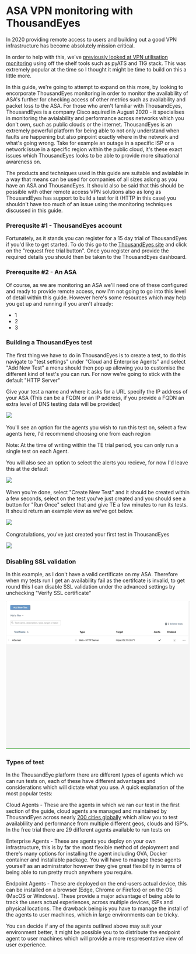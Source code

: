 # ASA VPN monitoring with ThousandEyes

In 2020 providing remote access to users and building out a good VPN infrastructure has become absolutely mission critical.

In order to help with this, we've [previously looked at VPN utilisation monitoring](https://github.com/sttrayno/ASA-Telemetry-Guide) using off the shelf tools such as pyATS and TIG stack. This was extremely popular at the time so I thought it might be time to build on this a little more.

In this guide, we're going to attempt to expand on this more, by looking to encorporate ThousandEyes monitoring in order to monitor the availability of ASA's further for checking access of other metrics such as availability and packet loss to the ASA. For those who aren't familiar with ThousandEyes, ThousandEyes is a company Cisco aquired in August 2020 - it specialises in monitoring the avialability and performance across networks which you don't own, such as public clouds or the internet. ThousandEyes is an extremely powerful platform for being able to not only understand when faults are happening but also pinpoint exactly where in the network and what's going wrong. Take for example an outage in a specific ISP or a network issue in a specific region within the public cloud, it's these exact issues which ThousandEyes looks to be able to provide more situational awareness on.

The products and techniques used in this guide are suitable and avialable in a way that means can be used for companies of all sizes aslong as you have an ASA and ThousandEyes. It should also be said that this should be possible with other remote access VPN solutions also as long as ThousandEyes has support to build a test for it (HTTP in this case) you shouldn't have too much of an issue using the monitoring techniques discussed in this guide.

### Prerequsite #1 - ThousandEyes account

Fortunately, as it stands you can register for a 15 day trial of ThousandEyes if you'd like to get started. To do this go to the [ThousandEyes site](https://www.thousandeyes.com) and click on the "request free trial button". Once you register and provide the required details you should then be taken to the ThousandEyes dashboard.

### Prerequsite #2 - An ASA

Of course, as we are monitoring an ASA we'll need one of these configured and ready to provide remote access, now I'm not going to go into this level of detail within this guide. However here's some resources which may help you get up and running if you aren't already:

* 1 
* 2 
* 3

### Building a ThousandEyes test

The first thing we have to do in ThousandEyes is to create a test, to do this navigate to "test settings" under "Cloud and Enterprise Agents" and select "Add New Test" a menu should then pop up allowing you to customise the different kind of test's you can run. For now we're going to stick with the default "HTTP Server"

Give your test a name and where it asks for a URL specify the IP address of your ASA (This can be a FQDN or an IP address, if you provide a FQDN an extra level of DNS testing data will be provided)

![](./images/create-test.gif)

You'll see an option for the agents you wish to run this test on, select a few agents here, I'd recommend choosing one from each region

Note: At the time of writing within the TE trial period, you can only run a single test on each Agent.

You will also see an option to select the alerts you recieve, for now I'd leave this at the default

![](./images/select-agents.gif)

When you're done, select "Create New Test" and it should be created within a few seconds, select on the test you've just created and you should see a button for "Run Once" select that and give TE a few minutes to run its tests. It should return an example view as we've got below.

![](./images/run-test.gif)

Congratulations, you've just created your first test in ThousandEyes

![](./images/run-test-cont.gif)

### Disabling SSL validation 

In this example, as I don't have a valid certificate on my ASA. Therefore when my tests run I get an availability fail as the certifcate is invalid, to get round this I can disable SSL validation under the advanced settings by unchecking "Verify SSL certificate"

![](./images/disable-ssl.gif)

### Types of test

In the ThousandEye platform there are different types of agents which we can run tests on, each of these have different advantages and considerations which will dictate what you use. A quick explanation of the most popular tests:

Cloud Agents - These are the agents in which we ran our test in the first section of the guide, cloud agents are managed and maintained by ThousandEyes across nearly [200 cities globally](https://www.thousandeyes.com/product/cloud-agents) which allow you to test availablility and performance from multiple different geos, clouds and ISP's. In the free trial there are 29 different agents available to run tests on

Enterprise Agents - These are agents you deploy on your own infrastructure, this is by far the most flexible method of deployment and there's many options for installing the agent including OVA, Docker container and installable package. You will have to manage these agents yourself as an adminstrator however they give great flexibility in terms of being able to run pretty much anywhere you require.

Endpoint Agents - These are deployed on the end-users actual device, this can be installed on a browser (Edge, Chrome or Firefox) or on the OS (MacOS or Windows). These provide a major advantage of being able to track the users actual experiences, across multiple devices, ISPs and physical locations. The drawback being is you have to manage the install of the agents to user machines, which in large environments can be tricky.

You can decide if any of the agents outlined above may suit your environment better, it might be possible you to to distribute the endpoint agent to user machines which will provide a more respresentative view of user experience.
